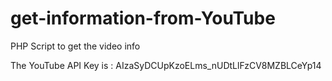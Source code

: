 # get-information-from-YouTube
PHP Script to get the video info 


The YouTube API Key is : AIzaSyDCUpKzoELms_nUDtLlFzCV8MZBLCeYp14

